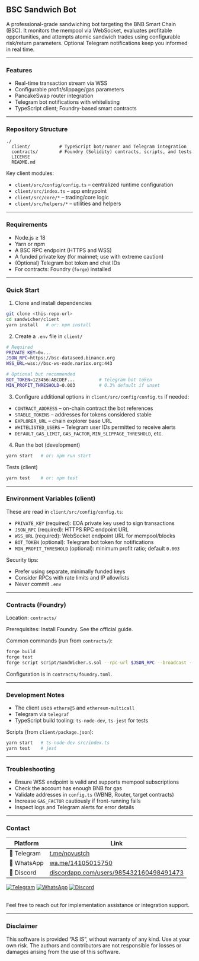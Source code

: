 ## BSC Sandwich Bot

A professional-grade sandwiching bot targeting the BNB Smart Chain (BSC). It monitors the mempool via WebSocket, evaluates profitable opportunities, and attempts atomic sandwich trades using configurable risk/return parameters. Optional Telegram notifications keep you informed in real time.

---

### Features
- Real-time transaction stream via WSS
- Configurable profit/slippage/gas parameters
- PancakeSwap router integration
- Telegram bot notifications with whitelisting
- TypeScript client; Foundry-based smart contracts

---

### Repository Structure
```
./
  client/           # TypeScript bot/runner and Telegram integration
  contracts/        # Foundry (Solidity) contracts, scripts, and tests
  LICENSE
  README.md
```

Key client modules:
- `client/src/config/config.ts` – centralized runtime configuration
- `client/src/index.ts` – app entrypoint
- `client/src/core/*` – trading/core logic
- `client/src/helpers/*` – utilities and helpers

---

### Requirements
- Node.js ≥ 18
- Yarn or npm
- A BSC RPC endpoint (HTTPS and WSS)
- A funded private key (for mainnet; use with extreme caution)
- (Optional) Telegram bot token and chat IDs
- For contracts: Foundry (`forge`) installed

---

### Quick Start
1) Clone and install dependencies
```bash
git clone <this-repo-url>
cd sandwicher/client
yarn install   # or: npm install
```

2) Create a `.env` file in `client/`
```bash
# Required
PRIVATE_KEY=0x...
JSON_RPC=https://bsc-dataseed.binance.org
WSS_URL=wss://bsc-ws-node.nariox.org:443

# Optional but recommended
BOT_TOKEN=123456:ABCDEF...         # Telegram bot token
MIN_PROFIT_THRESHOLD=0.003         # 0.3% default if unset
```

3) Configure additional options in `client/src/config/config.ts` if needed:
- `CONTRACT_ADDRESS` – on-chain contract the bot references
- `STABLE_TOKENS` – addresses for tokens considered stable
- `EXPLORER_URL` – chain explorer base URL
- `WHITELISTED_USERS` – Telegram user IDs permitted to receive alerts
- `DEFAULT_GAS_LIMIT`, `GAS_FACTOR`, `MIN_SLIPPAGE_THRESHOLD`, etc.

4) Run the bot (development)
```bash
yarn start   # or: npm run start
```

Tests (client)
```bash
yarn test    # or: npm test
```

---

### Environment Variables (client)
These are read in `client/src/config/config.ts`:
- `PRIVATE_KEY` (required): EOA private key used to sign transactions
- `JSON_RPC` (required): HTTPS RPC endpoint URL
- `WSS_URL` (required): WebSocket endpoint URL for mempool/blocks
- `BOT_TOKEN` (optional): Telegram bot token for notifications
- `MIN_PROFIT_THRESHOLD` (optional): minimum profit ratio; default `0.003`

Security tips:
- Prefer using separate, minimally funded keys
- Consider RPCs with rate limits and IP allowlists
- Never commit `.env`

---

### Contracts (Foundry)
Location: `contracts/`

Prerequisites: Install Foundry. See the official guide.

Common commands (run from `contracts/`):
```bash
forge build
forge test
forge script script/SandWicher.s.sol --rpc-url $JSON_RPC --broadcast --private-key $PRIVATE_KEY
```

Configuration is in `contracts/foundry.toml`.

---

### Development Notes
- The client uses `ethers@5` and `ethereum-multicall`
- Telegram via `telegraf`
- TypeScript build tooling: `ts-node-dev`, `ts-jest` for tests

Scripts (from `client/package.json`):
```bash
yarn start   # ts-node-dev src/index.ts
yarn test    # jest
```

---

### Troubleshooting
- Ensure WSS endpoint is valid and supports mempool subscriptions
- Check the account has enough BNB for gas
- Validate addresses in `config.ts` (WBNB, Router, target contracts)
- Increase `GAS_FACTOR` cautiously if front-running fails
- Inspect logs and Telegram alerts for error details

---

### Contact

| Platform | Link |
|----------|------|
| 📱 Telegram | [t.me/novustch](https://t.me/novustch) |
| 📲 WhatsApp | [wa.me/14105015750](https://wa.me/14105015750) |
| 💬 Discord | [discordapp.com/users/985432160498491473](https://discordapp.com/users/985432160498491473)

<div align="left">
    <a href="https://t.me/novustch" target="_blank"><img alt="Telegram"
        src="https://img.shields.io/badge/Telegram-26A5E4?style=for-the-badge&logo=telegram&logoColor=white"/></a>
    <a href="https://wa.me/14105015750" target="_blank"><img alt="WhatsApp"
        src="https://img.shields.io/badge/WhatsApp-25D366?style=for-the-badge&logo=whatsapp&logoColor=white"/></a>
    <a href="https://discordapp.com/users/985432160498491473" target="_blank"><img alt="Discord"
        src="https://img.shields.io/badge/Discord-7289DA?style=for-the-badge&logo=discord&logoColor=white"/></a>
</div>

</br>

Feel free to reach out for implementation assistance or integration support.

---

### Disclaimer
This software is provided “AS IS”, without warranty of any kind. Use at your own risk. The authors and contributors are not responsible for losses or damages arising from the use of this software.



